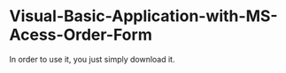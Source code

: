 # Visual-Basic-Application-with-MS-Acess-Order-Form
In order to use it, you just simply download it. 

